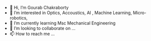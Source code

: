 - 👋 Hi, I’m Gourab Chakraborty
- 👀 I’m interested in Optics, Accoustics, AI , Machine Learning, Micro-robotics,
- 🌱 I’m currently learning Msc Mechanical Engineering 
- 💞️ I’m looking to collaborate on ...
- 📫 How to reach me ...

<!---
Gourab-997/Gourab-997 is a ✨ special ✨ repository because its `README.md` (this file) appears on your GitHub profile.
You can click the Preview link to take a look at your changes.
--->
